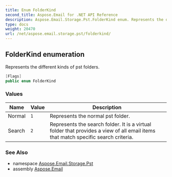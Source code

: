 ```yaml
---
title: Enum FolderKind
second_title: Aspose.Email for .NET API Reference
description: Aspose.Email.Storage.Pst.FolderKind enum. Represents the different kinds of pst folders
type: docs
weight: 20470
url: /net/aspose.email.storage.pst/folderkind/
---
```

## FolderKind enumeration

Represents the different kinds of pst folders.

```csharp
[Flags]
public enum FolderKind
```

### Values

| Name | Value | Description |
| --- | --- | --- |
| Normal | `1` | Represents the normal pst folder. |
| Search | `2` | Represents the search folder. It is a virtual folder that provides a view of all email items that match specific search criteria. |

### See Also

* namespace [Aspose.Email.Storage.Pst](../../aspose.email.storage.pst/)
* assembly [Aspose.Email](../../)


